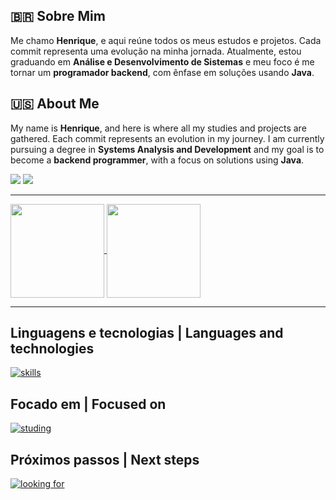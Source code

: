## 🇧🇷 Sobre Mim

Me chamo **Henrique**, e aqui reúne todos os meus estudos e projetos. Cada commit representa uma evolução na minha jornada. Atualmente, estou graduando em **Análise e Desenvolvimento de Sistemas** e meu foco é me tornar um **programador backend**, com ênfase em soluções usando **Java**.

## 🇺🇸 About Me

My name is **Henrique**, and here is where all my studies and projects are gathered. Each commit represents an evolution in my journey. I am currently pursuing a degree in **Systems Analysis and Development** and my goal is to become a **backend programmer**, with a focus on solutions using **Java**.

<div> 
  <a href = "mailto:polizerrickk@gmail.com"><img src="https://img.shields.io/badge/-Gmail-%23333?style=for-the-badge&logo=gmail&logoColor=white" target="_blank"></a>
  <a href="https://www.linkedin.com/in/hfpolizer/" target="_blank"><img src="https://img.shields.io/badge/-LinkedIn-%230077B5?style=for-the-badge&logo=linkedin&logoColor=white" target="_blank"></a> 
</div>

---

<a href="https://github.com/anuraghazra/github-readme-stats">
  <img height=150 align="center" src="https://github-readme-stats.vercel.app/api?username=rickkruiv&theme=tokyonight" />
</a>
<a href="https://github.com/anuraghazra/convoychat">
  <img height=150 align="center" src="https://github-readme-stats.vercel.app/api/top-langs?username=rickkruiv&layout=compact&langs_count=8&card_width=320&theme=tokyonight" />
</a>

---

## Linguagens e tecnologias | Languages ​​and technologies
[![skills](https://skillicons.dev/icons?i=js,react,bootstrap,vscode,postman)](https://skillicons.dev)

## Focado em | Focused on

[![studing](https://skillicons.dev/icons?i=java,mysql,git,github)](https://skillicons.dev)

## Próximos passos | Next steps

[![looking for](https://skillicons.dev/icons?i=spring,angular,docker,linux)](https://skillicons.dev)
